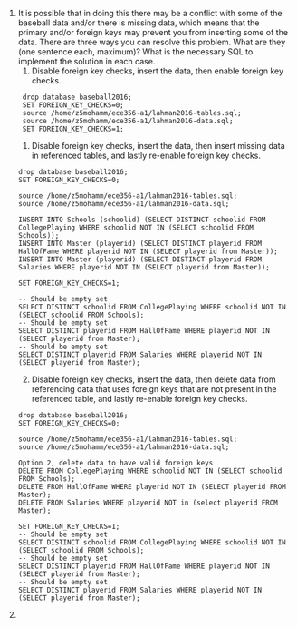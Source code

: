 1. It is possible that in doing this there may be a conflict with some of the baseball data and/or there is missing data, which means that the primary and/or foreign keys may prevent you from inserting some of the data.  There are three ways you can resolve this problem. What are they (one sentence each, maximum)?  What is the necessary SQL to implement the solution in each case.
   1. Disable foreign key checks, insert the data, then enable foreign key checks.
   ```
    drop database baseball2016;
    SET FOREIGN_KEY_CHECKS=0;
    source /home/z5mohamm/ece356-a1/lahman2016-tables.sql;
    source /home/z5mohamm/ece356-a1/lahman2016-data.sql;
    SET FOREIGN_KEY_CHECKS=1;

   ```
   1. Disable foreign key checks, insert the data, then insert missing data in referenced tables, and lastly re-enable foreign key checks.
    ```
    drop database baseball2016;
    SET FOREIGN_KEY_CHECKS=0;

    source /home/z5mohamm/ece356-a1/lahman2016-tables.sql;
    source /home/z5mohamm/ece356-a1/lahman2016-data.sql;

    INSERT INTO Schools (schoolid) (SELECT DISTINCT schoolid FROM CollegePlaying WHERE schoolid NOT IN (SELECT schoolid FROM Schools));
    INSERT INTO Master (playerid) (SELECT DISTINCT playerid FROM HallOfFame WHERE playerid NOT IN (SELECT playerid from Master));
    INSERT INTO Master (playerid) (SELECT DISTINCT playerid FROM Salaries WHERE playerid NOT IN (SELECT playerid from Master));

    SET FOREIGN_KEY_CHECKS=1;

    -- Should be empty set
    SELECT DISTINCT schoolid FROM CollegePlaying WHERE schoolid NOT IN (SELECT schoolid FROM Schools);
    -- Should be empty set
    SELECT DISTINCT playerid FROM HallOfFame WHERE playerid NOT IN (SELECT playerid from Master);
    -- Should be empty set
    SELECT DISTINCT playerid FROM Salaries WHERE playerid NOT IN (SELECT playerid from Master);
    ```
   2. Disable foreign key checks, insert the data, then delete data from referencing data that uses foreign keys that are not present in the referenced table, and lastly re-enable foreign key checks.
    ```
    drop database baseball2016;
    SET FOREIGN_KEY_CHECKS=0;

    source /home/z5mohamm/ece356-a1/lahman2016-tables.sql;
    source /home/z5mohamm/ece356-a1/lahman2016-data.sql;

    Option 2, delete data to have valid foreign keys
    DELETE FROM CollegePlaying WHERE schoolid NOT IN (SELECT schoolid FROM Schools);
    DELETE FROM HallOfFame WHERE playerid NOT IN (SELECT playerid FROM Master);
    DELETE FROM Salaries WHERE playerid NOT in (select playerid FROM Master);

    SET FOREIGN_KEY_CHECKS=1;
    -- Should be empty set
    SELECT DISTINCT schoolid FROM CollegePlaying WHERE schoolid NOT IN (SELECT schoolid FROM Schools);
    -- Should be empty set
    SELECT DISTINCT playerid FROM HallOfFame WHERE playerid NOT IN (SELECT playerid from Master);
    -- Should be empty set
    SELECT DISTINCT playerid FROM Salaries WHERE playerid NOT IN (SELECT playerid from Master);
    ```
2. 